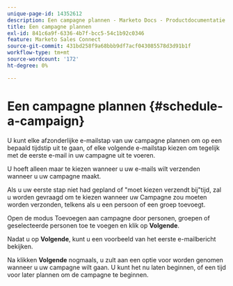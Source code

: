 ```yaml
---
unique-page-id: 14352612
description: Een campagne plannen - Marketo Docs - Productdocumentatie
title: Een campagne plannen
exl-id: 841c6a9f-6336-4b7f-bcc5-54c1b92c0346
feature: Marketo Sales Connect
source-git-commit: 431bd258f9a68bbb9df7acf043085578d3d91b1f
workflow-type: tm+mt
source-wordcount: '172'
ht-degree: 0%

---
```


# Een campagne plannen {#schedule-a-campaign}

U kunt elke afzonderlijke e-mailstap van uw campagne plannen om op een bepaald tijdstip uit te gaan, of elke volgende e-mailstap kiezen om tegelijk met de eerste e-mail in uw campagne uit te voeren.

U hoeft alleen maar te kiezen wanneer u uw e-mails wilt verzenden wanneer u uw campagne maakt.

Als u uw eerste stap niet had gepland of &quot;moet kiezen verzendt bij&quot;tijd, zal u worden gevraagd om te kiezen wanneer uw Campagne zou moeten worden verzonden, telkens als u een persoon of een groep toevoegt.

Open de modus Toevoegen aan campagne door personen, groepen of geselecteerde personen toe te voegen en klik op **Volgende**.

Nadat u op **Volgende**, kunt u een voorbeeld van het eerste e-mailbericht bekijken.

Na klikken **Volgende** nogmaals, u zult aan een optie voor worden genomen wanneer u uw campagne wilt gaan. U kunt het nu laten beginnen, of een tijd voor later plannen om de campagne te beginnen.
